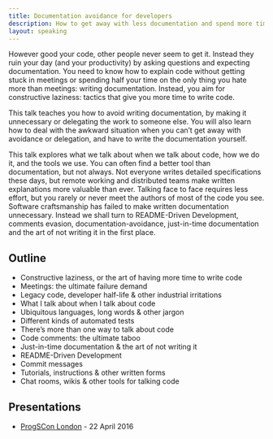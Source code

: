 ```yaml
---
title: Documentation avoidance for developers
description: How to get away with less documentation and spend more time writing code
layout: speaking
---
```


However good your code, other people never seem to get it. Instead they ruin your day (and your productivity) by asking questions and expecting documentation. You need to know how to explain code without getting stuck in meetings or spending half your time on the only thing you hate more than meetings: writing documentation. Instead, you aim for constructive laziness: tactics that give you more time to write code.

This talk teaches you how to avoid writing documentation, by making it unnecessary or delegating the work to someone else.
You will also learn how to deal with the awkward situation when you can’t get away with avoidance or delegation, and have to write the documentation yourself.

This talk explores what we talk about when we talk about code, how we do it, and the tools we use. You can often find a better tool than documentation, but not always. Not everyone writes detailed specifications these days, but remote working and distributed teams make written explanations more valuable than ever. Talking face to face requires less effort, but you rarely or never meet the authors of most of the code you see. Software craftsmanship has failed to make written documentation unnecessary. Instead we shall turn to README-Driven Development, comments evasion, documentation-avoidance, just-in-time documentation and the art of not writing it in the first place.

## Outline

* Constructive laziness, or the art of having more time to write code
* Meetings: the ultimate failure demand
* Legacy code, developer half-life & other industrial irritations
* What I talk about when I talk about code
* Ubiquitous languages, long words & other jargon
* Different kinds of automated tests
* There’s more than one way to talk about code
* Code comments: the ultimate taboo
* Just-in-time documentation & the art of not writing it
* README-Driven Development
* Commit messages
* Tutorials, instructions & other written forms
* Chat rooms, wikis & other tools for talking code

## Presentations

* [ProgSCon London](http://progscon.co.uk/talks#tlk-peterhiltontalk) - 22 April 2016
